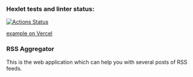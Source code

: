 ### Hexlet tests and linter status:
[![Actions Status](https://github.com/Ahtoxa83/frontend-project-11/actions/workflows/hexlet-check.yml/badge.svg)](https://github.com/Ahtoxa83/frontend-project-11/actions)

[example on Vercel](https://frontend-project-11-delta-olive.vercel.app/)

### RSS Aggregator

This is the web application which can help you with several posts of RSS feeds.

